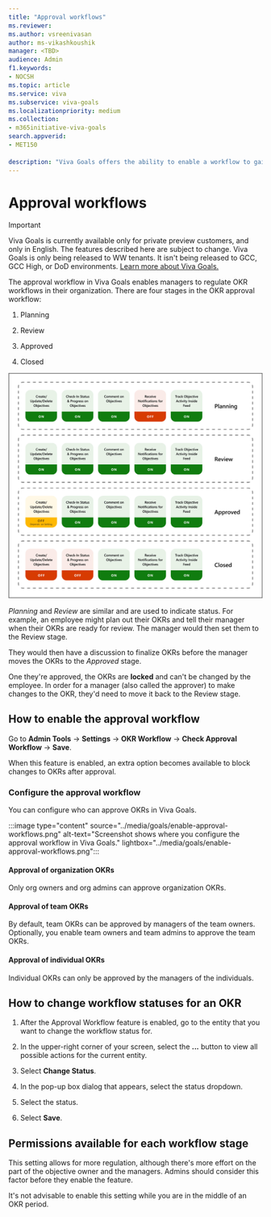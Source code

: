 ```yaml
---
title: "Approval workflows"
ms.reviewer: 
ms.author: vsreenivasan
author: ms-vikashkoushik
manager: <TBD>
audience: Admin
f1.keywords:
- NOCSH
ms.topic: article
ms.service: viva
ms.subservice: viva-goals
ms.localizationpriority: medium
ms.collection:  
- m365initiative-viva-goals
search.appverid:
- MET150

description: "Viva Goals offers the ability to enable a workflow to gain manager approval when setting OKRs."
---
```


# Approval workflows 

> [!IMPORTANT]
> Viva Goals is currently available only for private preview customers, and only in English. The features described here are subject to change. Viva Goals is only being released to WW tenants. It isn't being released to GCC, GCC High, or DoD environments. [Learn more about Viva Goals.](https://go.microsoft.com/fwlink/?linkid=2189933)

The approval workflow in Viva Goals enables managers to regulate OKR workflows in their organization. There are four stages in the OKR approval workflow:

1. Planning

2. Review

3. Approved

4. Closed

![Chart shows the steps in each stage of OKR approval.](../media/goals/4/44/a.png)
   
*Planning* and *Review* are similar and are used to indicate status. For example, an employee might plan out their OKRs and tell their manager when their OKRs are ready for review. The manager would then set them to the Review stage.

They would then have a discussion to finalize OKRs before the manager moves the OKRs to the *Approved* stage.

One they're approved, the OKRs are **locked** and can't be changed by the employee. In order for a manager (also called the approver) to make changes to the OKR, they'd need to move it back to the Review stage. 

## How to enable the approval workflow

Go to **Admin Tools** -> **Settings** -> **OKR Workflow** -> **Check Approval Workflow** -> **Save**.

When this feature is enabled, an extra option becomes available to block changes to OKRs after approval.
   
### Configure the approval workflow 

You can configure who can approve OKRs in Viva Goals. 

:::image type="content" source="../media/goals/enable-approval-workflows.png" alt-text="Screenshot shows where you configure the approval workflow in Viva Goals." lightbox="../media/goals/enable-approval-workflows.png":::

#### Approval of organization OKRs 

Only org owners and org admins can approve organization OKRs. 

#### Approval of team OKRs 

By default, team OKRs can be approved by managers of the team owners. Optionally, you enable team owners and team admins to approve the team OKRs. 

#### Approval of individual OKRs 

Individual OKRs can only be approved by the managers of the individuals. 

## How to change workflow statuses for an OKR 
  
1. After the Approval Workflow feature is enabled, go to the entity that you want to change the workflow status for.
  
2. In the upper-right corner of your screen, select the **...** button to view all possible actions for the current entity.

3. Select **Change Status**.
    
4. In the pop-up box dialog that appears, select the status dropdown.
   
5. Select the status.
 
6. Select **Save**.
  
## Permissions available for each workflow stage

This setting allows for more regulation, although there's more effort on the part of the objective owner and the managers. Admins should consider this factor before they enable the feature.

It's not advisable to enable this setting while you are in the middle of an OKR period.
